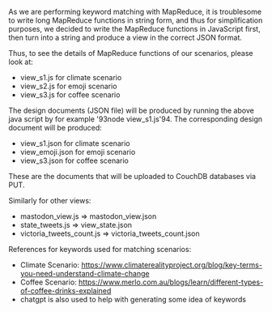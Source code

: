As we are performing keyword matching with MapReduce, it is troublesome to write long MapReduce functions in string form, and thus for simplification purposes, we decided to write the MapReduce functions in JavaScript first, then turn into a string and produce a view in the correct JSON format.

Thus, to see the details of MapReduce functions of our scenarios, please look at:

- view_s1.js for climate scenario
- view_s2.js for emoji scenario
- view_s3.js for coffee scenario

The design documents (JSON file) will be produced by running the above java script by for example \'93node view_s1.js\'94. The corresponding design document will be produced:
- view_s1.json for climate scenario
- view_emoji.json for emoji scenario
- view_s3.json for coffee scenario

These are the documents that will be uploaded to CouchDB databases via PUT.

Similarly for other views:
- mastodon_view.js => mastodon_view.json
- state_tweets.js => view_state.json 
- victoria_tweets_count.js => victoria_tweets_count.json

References for keywords used for matching scenarios:
- Climate Scenario: https://www.climaterealityproject.org/blog/key-terms-you-need-understand-climate-change 
- Coffee Scenario: https://www.merlo.com.au/blogs/learn/different-types-of-coffee-drinks-explained 
- chatgpt is also used to help with generating some idea of keywords 